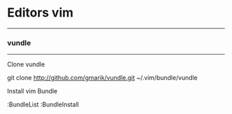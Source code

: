 # Editors vim
---

### vundle
---

Clone vundle

  git clone http://github.com/gmarik/vundle.git ~/.vim/bundle/vundle

Install vim Bundle

  :BundleList
  :BundleInstall


